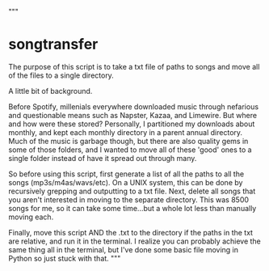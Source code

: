 """
# songtransfer 

The purpose of this script is to take a txt file of paths to songs and move
all of the files to a single directory.

A little bit of background.

Before Spotify, millenials everywhere downloaded music through nefarious and
questionable means such as Napster, Kazaa, and Limewire. But where and how were
these stored? Personally, I partitioned my downloads about monthly, and kept
each monthly directory in a parent annual directory. Much of the music is
garbage though, but there are also quality gems in some of those folders, and I
wanted to move all of these 'good' ones to a single folder instead of have it
spread out through many.

So before using this script, first generate a list of all the paths to all the
songs (mp3s/m4as/wavs/etc). On a UNIX system, this can be done by recursively
grepping and outputting to a txt file. Next, delete all songs that you aren't
interested in moving to the separate directory. This was 8500 songs for me, so
it can take some time...but a whole lot less than manually moving each.

Finally, move this script AND the .txt to the directory if the paths in the txt
are relative, and run it in the terminal. I realize you can probably achieve the
same thing all in the terminal, but I've done some basic file moving in Python
so just stuck with that.
"""

